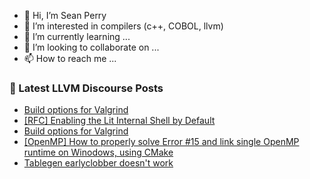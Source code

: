 - 👋 Hi, I’m Sean Perry
- 👀 I’m interested in compilers (c++, COBOL, llvm)
- 🌱 I’m currently learning ...
- 💞️ I’m looking to collaborate on ...
- 📫 How to reach me ...

<!---
s66perry/s66perry is a ✨ special ✨ repository because its `README.md` (this file) appears on your GitHub profile.
You can click the Preview link to take a look at your changes.
--->
### 📕 Latest LLVM Discourse Posts

<!-- DISCOURSE-LLVM:START -->
- [Build options for Valgrind](https://discourse.llvm.org/t/build-options-for-valgrind/80125#post_8)
- [[RFC] Enabling the Lit Internal Shell by Default](https://discourse.llvm.org/t/rfc-enabling-the-lit-internal-shell-by-default/80179#post_4)
- [Build options for Valgrind](https://discourse.llvm.org/t/build-options-for-valgrind/80125#post_7)
- [[OpenMP] How to properly solve Error #15 and link single OpenMP runtime on Winodows, using CMake](https://discourse.llvm.org/t/openmp-how-to-properly-solve-error-15-and-link-single-openmp-runtime-on-winodows-using-cmake/80188#post_1)
- [Tablegen earlyclobber doesn&#39;t work](https://discourse.llvm.org/t/tablegen-earlyclobber-doesnt-work/80183#post_3)
<!-- DISCOURSE-LLVM:END -->
